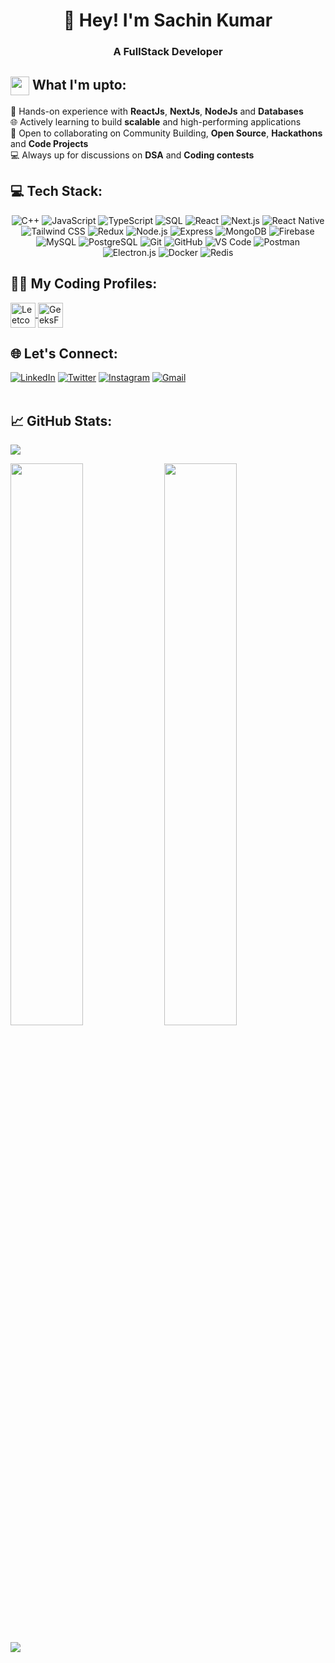 <h1 align="center">👋 Hey! I'm Sachin Kumar</h1>
<h3 align="center">A FullStack Developer</h3>

## <img src="https://em-content.zobj.net/source/skype/289/man-technologist_1f468-200d-1f4bb.png" height="30px" width="30px" align="center"/> What I'm upto:

💪 Hands-on experience with **ReactJs**, **NextJs**, **NodeJs** and **Databases**  
🌐 Actively learning to build **scalable** and high-performing applications  
🤝 Open to collaborating on Community Building, **Open Source**, **Hackathons** and **Code Projects**   
💻 Always up for discussions on **DSA** and  **Coding contests**  


## 💻 Tech Stack:

<p align="center"> 
    <img alt="C++" src="https://img.shields.io/badge/c++-%2300599C.svg?&style=for-the-badge&logo=c%2B%2B&logoColor=white" />
    <img alt="JavaScript" src="https://img.shields.io/badge/javascript-%23323330.svg?&style=for-the-badge&logo=javascript&logoColor=%23F7DF1E" />
    <img alt="TypeScript" src="https://img.shields.io/badge/typescript-%23007ACC.svg?&style=for-the-badge&logo=typescript&logoColor=white" />
    <img alt="SQL" src="https://img.shields.io/badge/sql-%23007ACC.svg?&style=for-the-badge&logo=sql&logoColor=white" />
    <img alt="React" src="https://img.shields.io/badge/react-%2361DAFB.svg?&style=for-the-badge&logo=react&logoColor=white" />
    <img alt="Next.js" src="https://img.shields.io/badge/next.js-%23000000.svg?&style=for-the-badge&logo=next.js&logoColor=white" />
    <img alt="React Native" src="https://img.shields.io/badge/react_native-%2361DAFB.svg?&style=for-the-badge&logo=react&logoColor=white" />
    <img alt="Tailwind CSS" src="https://img.shields.io/badge/tailwindcss-%2338B2AC.svg?&style=for-the-badge&logo=tailwind-css&logoColor=white" />
    <img alt="Redux" src="https://img.shields.io/badge/redux-%23764ABC.svg?&style=for-the-badge&logo=redux&logoColor=white" />
    <img alt="Node.js" src="https://img.shields.io/badge/Node.js-339933?style=for-the-badge&logo=nodedotjs&logoColor=white" />
    <img alt="Express" src="https://img.shields.io/badge/Express.js-%23404D59.svg?&style=for-the-badge&logo=express&logoColor=white" />
    <img alt="MongoDB" src="https://img.shields.io/badge/MongoDB-white?style=for-the-badge&logo=mongodb&logoColor=4EA94B" />
    <img alt="Firebase" src="https://img.shields.io/badge/firebase-ffca28?style=for-the-badge&logo=firebase&logoColor=black" />
    <img alt="MySQL" src="https://img.shields.io/badge/MySQL-00000F?style=for-the-badge&logo=mysql&logoColor=white" />
    <img alt="PostgreSQL" src="https://img.shields.io/badge/PostgreSQL-316192?style=for-the-badge&logo=postgresql&logoColor=white" />
    <img alt="Git" src="https://img.shields.io/badge/Git-F05032?style=for-the-badge&logo=git&logoColor=white" />
    <img alt="GitHub" src="https://img.shields.io/badge/GitHub-181717?style=for-the-badge&logo=github&logoColor=white" />
    <img alt="VS Code" src="https://img.shields.io/badge/Visual_Studio_Code-0078D4?style=for-the-badge&logo=visual%20studio%20code&logoColor=white" />
    <img alt="Postman" src="https://img.shields.io/badge/Postman-FF6C37?style=for-the-badge&logo=postman&logoColor=white" />
    <img alt="Electron.js" src="https://img.shields.io/badge/Electron.js-2B2E3A?style=for-the-badge&logo=electron&logoColor=white" />
    <img alt="Docker" src="https://img.shields.io/badge/Docker-2496ED?style=for-the-badge&logo=docker&logoColor=white" />
    <img alt="Redis" src="https://img.shields.io/badge/Redis-darkred?style=for-the-badge&logo=redis&logoColor=white" />
</p>

 ## 👨‍💻 My Coding Profiles:
<p align="left">
  <a href="https://leetcode.com/Sachin5115/" target="_blank">
      <img src="https://img.shields.io/badge/Leetcode-white?style=for-the-badge&logo=leetcode&logoColor=D14836?" align="center" alt="Leetcode" height=40 />
  </a>
  <a href="https://auth.geeksforgeeks.org/user/sachin5115" target="_blank">
      <img src="https://img.shields.io/badge/Geeksforgeeks-white?style=for-the-badge&logo=geeksforgeeks&logoColor=339933" align="center" alt="GeeksForGeeks" height=40 />
  </a>
</p>

## 🌐 Let's Connect:

[<img align="top" alt="LinkedIn" src="https://img.shields.io/badge/LinkedIn-0077B5?style=for-the-badge&logo=linkedin&logoColor=white" />](https://www.linkedin.com/in/sachin-kumar-203991224)
[<img align="top" alt="Twitter" src="https://img.shields.io/badge/Twitter-0077B5?style=for-the-badge&logo=twitter&logoColor=white" />](https://twitter.com/Sachin51151)
[<img align="top" alt="Instagram" src="https://img.shields.io/badge/Instagram-E4405F?style=for-the-badge&logo=instagram&logoColor=white" />](https://www.instagram.com/imsachin49)
[<img align="top" alt="Gmail" src="https://img.shields.io/badge/Gmail-D14836?style=for-the-badge&logo=gmail&logoColor=white" />](mailto:sachin.kumar05115@gmail.com)
<br><br>

## 📈 GitHub Stats:

![](https://github-readme-stats.vercel.app/api/top-langs/?username=imsachin49&theme=blueberry&hide_border=true&bg_color=0D1117&include_all_commits=true&count_private=true&layout=compact) 
<p align="left">
  <img width="48%" src="https://github-readme-stats.vercel.app/api?username=imsachin49&show_icons=true&theme=react&hide_border=true&bg_color=0D1117&include_all_commits=true" /> 
  <img width="48%" src="https://github-readme-streak-stats.herokuapp.com/?user=imsachin49&show_icons=true&theme=react&hide_border=true&bg_color=0D1117&include_all_commits=true"" />
</p>  

![](https://komarev.com/ghpvc/?username=imsachin49)
